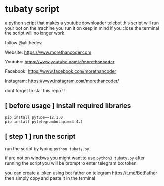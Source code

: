 # tubaty script

a python script that makes a youtube downloader telebot
this script will run your bot on the machine you run it on
keep in mind if you close the terminal the script will no longer work

follow @alithedev:

Website: https://www.morethancoder.com

Youtube: https://www.youtube.com/c/morethancoder

Facebook: https://www.facebook.com/morethancoder

Instagram: https://www.instagram.com/morethancoder/

dont forget to star this repo !!

## [ before usage ] install required libraries

```
pip install pytube==12.1.0
pip install pytelegrambotapi==4.4.0
```

## [ step 1 ] run the script

run the script by typing `python tubaty.py`

if are not on windows you might want to use `python3 tubaty.py`
after running the script you will be prompt to enter telegram bot token

you can create a token using bot father on telegram https://t.me/BotFather
then simply copy and paste it in the terminal
